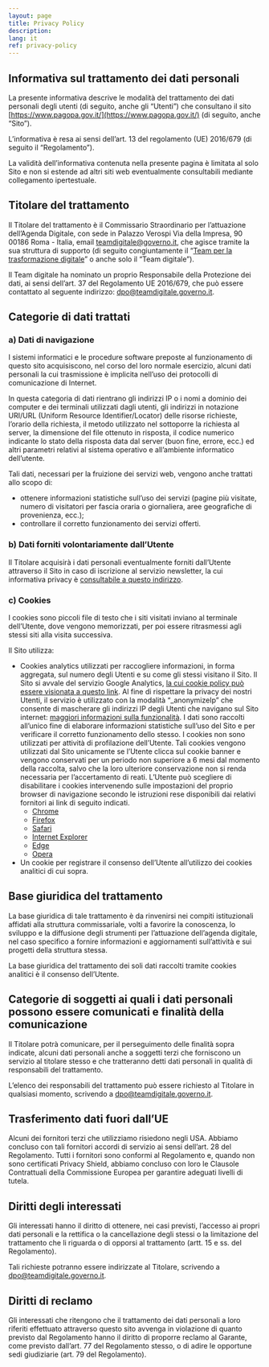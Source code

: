 ```yaml
---
layout: page
title: Privacy Policy
description:
lang: it
ref: privacy-policy
---
```


## **Informativa sul trattamento dei dati personali**

La presente informativa descrive le modalità del trattamento dei dati personali degli utenti (di seguito, anche gli “Utenti”) che consultano il sito [https://www.pagopa.gov.it/](https://www.pagopa.gov.it/) (di seguito, anche “Sito”).

L’informativa è resa ai sensi dell’art. 13 del regolamento (UE) 2016/679 (di seguito il “Regolamento”).

La validità dell’informativa contenuta nella presente pagina è limitata al solo Sito e non si estende ad altri siti web eventualmente consultabili mediante collegamento ipertestuale.


## **Titolare del trattamento**

Il Titolare del trattamento è il Commissario Straordinario per l’attuazione dell’Agenda Digitale, con sede in Palazzo Verospi Via della Impresa, 90 00186 Roma - Italia, email teamdigitale@governo.it, che agisce tramite la sua struttura di supporto (di seguito congiuntamente il “[Team per la trasformazione digitale](https://teamdigitale.governo.it/)” o anche solo il “Team digitale”).

Il Team digitale ha nominato un proprio Responsabile della Protezione dei dati, ai sensi dell’art. 37 del Regolamento UE 2016/679, che può essere contattato al seguente indirizzo: [dpo@teamdigitale.governo.it](mailto:dpo@teamdigitale.governo.it).


## **Categorie di dati trattati**


### **a) Dati di navigazione**

I sistemi informatici e le procedure software preposte al funzionamento di questo sito acquisiscono, nel corso del loro normale esercizio, alcuni dati personali la cui trasmissione è implicita nell’uso dei protocolli di comunicazione di Internet.

In questa categoria di dati rientrano gli indirizzi IP o i nomi a dominio dei computer e dei terminali utilizzati dagli utenti, gli indirizzi in notazione URI/URL (Uniform Resource Identifier/Locator) delle risorse richieste, l’orario della richiesta, il metodo utilizzato nel sottoporre la richiesta al server, la dimensione del file ottenuto in risposta, il codice numerico indicante lo stato della risposta data dal server (buon fine, errore, ecc.) ed altri parametri relativi al sistema operativo e all’ambiente informatico dell’utente.

Tali dati, necessari per la fruizione dei servizi web, vengono anche trattati allo scopo di:



*   ottenere informazioni statistiche sull’uso dei servizi (pagine più visitate, numero di visitatori per fascia oraria o giornaliera, aree geografiche di provenienza, ecc.);
*   controllare il corretto funzionamento dei servizi offerti.


### **b) Dati forniti volontariamente dall’Utente**

Il Titolare acquisirà i dati personali eventualmente forniti dall’Utente attraverso il Sito in caso di iscrizione al servizio newsletter, la cui informativa privacy è [consultabile a questo indirizzo](https://teamdigitale.governo.it/it/privacy-newsletter-pagoPA.htm).


### **c) Cookies**

I cookies sono piccoli file di testo che i siti visitati inviano al terminale dell’Utente, dove vengono memorizzati, per poi essere ritrasmessi agli stessi siti alla visita successiva.

Il Sito utilizza:



*   Cookies analytics utilizzati per raccogliere informazioni, in forma aggregata, sul numero degli Utenti e su come gli stessi visitano il Sito. Il Sito si avvale del servizio Google Analytics, [la cui cookie policy può essere visionata a questo link](https://developers.google.com/analytics/devguides/collection/analyticsjs/cookie-usage). Al fine di rispettare la privacy dei nostri Utenti, il servizio è utilizzato con la modalità “_anonymizeIp” che consente di mascherare gli indirizzi IP degli Utenti che navigano sul Sito internet: [maggiori informazioni sulla funzionalità](https://support.google.com/analytics/answer/2763052?hl=it). I dati sono raccolti all’unico fine di elaborare informazioni statistiche sull’uso del Sito e per verificare il corretto funzionamento dello stesso. I cookies non sono utilizzati per attività di profilazione dell’Utente. Tali cookies vengono utilizzati dal Sito unicamente se l’Utente clicca sul cookie banner e vengono conservati per un periodo non superiore a 6 mesi dal momento della raccolta, salvo che la loro ulteriore conservazione non si renda necessaria per l’accertamento di reati. L’Utente può scegliere di disabilitare i cookies intervenendo sulle impostazioni del proprio browser di navigazione secondo le istruzioni rese disponibili dai relativi fornitori ai link di seguito indicati.
    *   [Chrome](https://support.google.com/chrome/answer/95647?co=GENIE.Platform%3DDesktop&hl=it)
    *   [Firefox](https://support.mozilla.org/it/kb/Attivare%20e%20disattivare%20i%20cookie)
    *   [Safari](https://support.apple.com/kb/ph19214?locale=it_IT)
    *   [Internet Explorer](https://support.microsoft.com/it-it/help/17442/windows-internet-explorer-delete-manage-cookies)
    *   [Edge](https://support.microsoft.com/it-it/help/4027947/windows-delete-cookies)
    *   [Opera](https://help.opera.com/en/latest/web-preferences/#cookies)
*   Un cookie per registrare il consenso dell’Utente all’utilizzo dei cookies analitici di cui sopra.


## **Base giuridica del trattamento**

La base giuridica di tale trattamento è da rinvenirsi nei compiti istituzionali affidati alla struttura commissariale, volti a favorire la conoscenza, lo sviluppo e la diffusione degli strumenti per l’attuazione dell’agenda digitale, nel caso specifico a fornire informazioni e aggiornamenti sull’attività e sui progetti della struttura stessa.

La base giuridica del trattamento dei soli dati raccolti tramite cookies analitici è il consenso dell’Utente.


## **Categorie di soggetti ai quali i dati personali possono essere comunicati e finalità della comunicazione**

Il Titolare potrà comunicare, per il perseguimento delle finalità sopra indicate, alcuni dati personali anche a soggetti terzi che forniscono un servizio al titolare stesso e che tratteranno detti dati personali in qualità di responsabili del trattamento.

L’elenco dei responsabili del trattamento può essere richiesto al Titolare in qualsiasi momento, scrivendo a [dpo@teamdigitale.governo.it](mailto:dpo@teamdigitale.governo.it).


## **Trasferimento dati fuori dall’UE**

Alcuni dei fornitori terzi che utilizziamo risiedono negli USA. Abbiamo concluso con tali fornitori accordi di servizio ai sensi dell’art. 28 del Regolamento. Tutti i fornitori sono conformi al Regolamento e, quando non sono certificati Privacy Shield, abbiamo concluso con loro le Clausole Contrattuali della Commissione Europea per garantire adeguati livelli di tutela.


## **Diritti degli interessati**

Gli interessati hanno il diritto di ottenere, nei casi previsti, l’accesso ai propri dati personali e la rettifica o la cancellazione degli stessi o la limitazione del trattamento che li riguarda o di opporsi al trattamento (artt. 15 e ss. del Regolamento).

Tali richieste potranno essere indirizzate al Titolare, scrivendo a [dpo@teamdigitale.governo.it](mailto:dpo@teamdigitale.governo.it).


## **Diritti di reclamo**

Gli interessati che ritengono che il trattamento dei dati personali a loro riferiti effettuato attraverso questo sito avvenga in violazione di quanto previsto dal Regolamento hanno il diritto di proporre reclamo al Garante, come previsto dall’art. 77 del Regolamento stesso, o di adire le opportune sedi giudiziarie (art. 79 del Regolamento).
